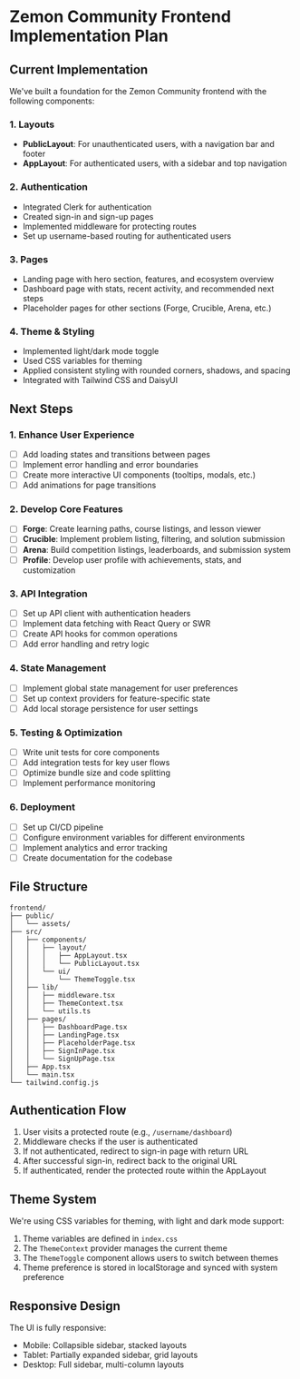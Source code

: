 # Zemon Community Frontend Implementation Plan

## Current Implementation

We've built a foundation for the Zemon Community frontend with the following components:

### 1. Layouts
- **PublicLayout**: For unauthenticated users, with a navigation bar and footer
- **AppLayout**: For authenticated users, with a sidebar and top navigation

### 2. Authentication
- Integrated Clerk for authentication
- Created sign-in and sign-up pages
- Implemented middleware for protecting routes
- Set up username-based routing for authenticated users

### 3. Pages
- Landing page with hero section, features, and ecosystem overview
- Dashboard page with stats, recent activity, and recommended next steps
- Placeholder pages for other sections (Forge, Crucible, Arena, etc.)

### 4. Theme & Styling
- Implemented light/dark mode toggle
- Used CSS variables for theming
- Applied consistent styling with rounded corners, shadows, and spacing
- Integrated with Tailwind CSS and DaisyUI

## Next Steps

### 1. Enhance User Experience
- [ ] Add loading states and transitions between pages
- [ ] Implement error handling and error boundaries
- [ ] Create more interactive UI components (tooltips, modals, etc.)
- [ ] Add animations for page transitions

### 2. Develop Core Features
- [ ] **Forge**: Create learning paths, course listings, and lesson viewer
- [ ] **Crucible**: Implement problem listing, filtering, and solution submission
- [ ] **Arena**: Build competition listings, leaderboards, and submission system
- [ ] **Profile**: Develop user profile with achievements, stats, and customization

### 3. API Integration
- [ ] Set up API client with authentication headers
- [ ] Implement data fetching with React Query or SWR
- [ ] Create API hooks for common operations
- [ ] Add error handling and retry logic

### 4. State Management
- [ ] Implement global state management for user preferences
- [ ] Set up context providers for feature-specific state
- [ ] Add local storage persistence for user settings

### 5. Testing & Optimization
- [ ] Write unit tests for core components
- [ ] Add integration tests for key user flows
- [ ] Optimize bundle size and code splitting
- [ ] Implement performance monitoring

### 6. Deployment
- [ ] Set up CI/CD pipeline
- [ ] Configure environment variables for different environments
- [ ] Implement analytics and error tracking
- [ ] Create documentation for the codebase

## File Structure

```
frontend/
├── public/
│   └── assets/
├── src/
│   ├── components/
│   │   ├── layout/
│   │   │   ├── AppLayout.tsx
│   │   │   └── PublicLayout.tsx
│   │   └── ui/
│   │       └── ThemeToggle.tsx
│   ├── lib/
│   │   ├── middleware.tsx
│   │   ├── ThemeContext.tsx
│   │   └── utils.ts
│   ├── pages/
│   │   ├── DashboardPage.tsx
│   │   ├── LandingPage.tsx
│   │   ├── PlaceholderPage.tsx
│   │   ├── SignInPage.tsx
│   │   └── SignUpPage.tsx
│   ├── App.tsx
│   └── main.tsx
└── tailwind.config.js
```

## Authentication Flow

1. User visits a protected route (e.g., `/username/dashboard`)
2. Middleware checks if the user is authenticated
3. If not authenticated, redirect to sign-in page with return URL
4. After successful sign-in, redirect back to the original URL
5. If authenticated, render the protected route within the AppLayout

## Theme System

We're using CSS variables for theming, with light and dark mode support:

1. Theme variables are defined in `index.css`
2. The `ThemeContext` provider manages the current theme
3. The `ThemeToggle` component allows users to switch between themes
4. Theme preference is stored in localStorage and synced with system preference

## Responsive Design

The UI is fully responsive:
- Mobile: Collapsible sidebar, stacked layouts
- Tablet: Partially expanded sidebar, grid layouts
- Desktop: Full sidebar, multi-column layouts 